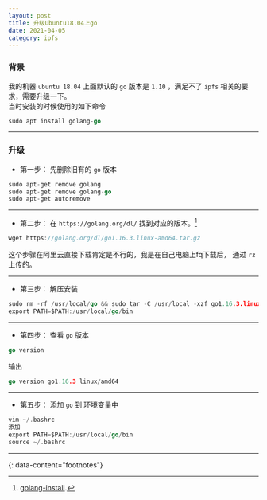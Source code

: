 ```yaml
---
layout: post
title: 升级Ubuntu18.04上go
date: 2021-04-05
category: ipfs
---
```


### 背景
我的机器 `ubuntu 18.04` 上面默认的 `go` 版本是 `1.10` ，满足不了 `ipfs` 相关的要求，需要升级一下。  
当时安装的时候使用的如下命令  
```go
sudo apt install golang-go
```

***

### 升级
* 第一步： 先删除旧有的 `go` 版本  
```go
sudo apt-get remove golang
sudo apt-get remove golang-go
sudo apt-get autoremove
```

***

* 第二步： 在 `https://golang.org/dl/` 找到对应的版本。[^1]  
```go
wget https://golang.org/dl/go1.16.3.linux-amd64.tar.gz
```
这个步骤在阿里云直接下载肯定是不行的，我是在自己电脑上fq下载后， 通过 `rz` 上传的。  

***

* 第三步： 解压安装  
```go
sudo rm -rf /usr/local/go && sudo tar -C /usr/local -xzf go1.16.3.linux-amd64.tar.gz
export PATH=$PATH:/usr/local/go/bin
```

***

* 第四步： 查看 `go` 版本  
```go
go version
```
输出  
```go
go version go1.16.3 linux/amd64
```

***

* 第五步： 添加 `go` 到 环境变量中  
```go
vim ~/.bashrc
添加 
export PATH=$PATH:/usr/local/go/bin
source ~/.bashrc
```

---
{: data-content="footnotes"}

[^1]: [golang-install](https://golang.org/doc/install?download=go1.16.3.linux-amd64.tar.gz).

